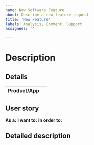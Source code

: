 ```yaml
---
name: New Software Feature
about: Describe a new feature request
title: 'New Feature'
labels: Analysis, Comment, Support
assignees: ''

---
```


# Description
## Details
| **Product/App** | <!-- If apply, E.g.:  1xVeronte, 1x PDI Builder, etc. --> |
| - | - |

## User story
<!-- New feature description -->

**As a:**  <!-- User: Integrator, Operator, Pilot... -->
**I want to:**  <!-- Purpose: intent, desired achievement. -->
**In order to:**  <!-- Benefit, problem solved. -->
<!--
Example:
As an operator
I want to be able to enable/disable any telemetry vector
In order to free radiolink bandwith.
-->

## Detailed description
<!-- If needed: rationale, images, diagrams... -->